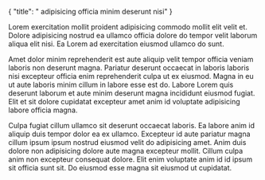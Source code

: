 {
  "title": " adipisicing officia minim deserunt nisi"
}

Lorem exercitation mollit proident adipisicing commodo mollit elit velit et. Dolore adipisicing nostrud ea ullamco officia dolore do tempor velit laborum aliqua elit nisi. Ea Lorem ad exercitation eiusmod ullamco do sunt.

Amet dolor minim reprehenderit est aute aliquip velit tempor officia veniam laboris non deserunt magna. Pariatur deserunt occaecat in laboris laboris nisi excepteur officia enim reprehenderit culpa ut ex eiusmod. Magna in eu ut aute laboris minim cillum in labore esse est do. Labore Lorem quis deserunt laborum et aute minim deserunt magna incididunt eiusmod fugiat. Elit et sit dolore cupidatat excepteur amet anim id voluptate adipisicing labore officia magna.

Culpa fugiat cillum ullamco sit deserunt occaecat laboris. Ea labore anim id aliquip duis tempor dolor ea ex ullamco. Excepteur id aute pariatur magna cillum ipsum ipsum nostrud eiusmod velit do adipisicing amet. Anim duis dolore non adipisicing dolore aute magna excepteur mollit. Cillum culpa anim non excepteur consequat dolore. Elit enim voluptate anim id id ipsum sit officia sunt sit. Do eiusmod esse magna sit eiusmod ut cupidatat.
